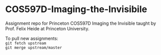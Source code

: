 # COS597D-Imaging-the-Invisibile
Assignment repo for Princeton COS597D Imaging the Invisible taught by Prof. Felix Heide at Princeton University.

To pull new assignments:<br>
`git fetch upstream`<br>
`git merge upstream/master`